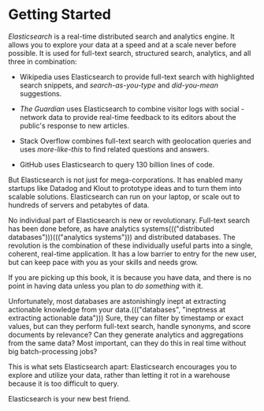 
# Getting Started

_Elasticsearch_ is a real-time distributed search and analytics engine. It
allows you to explore your data at a speed and at a scale never before
possible. It is used for full-text search, structured search, analytics, and all three
in combination:

*   Wikipedia uses Elasticsearch to provide full-text search with highlighted
    search snippets, and _search-as-you-type_ and _did-you-mean_ suggestions.

*   _The Guardian_ uses Elasticsearch to combine visitor logs with social
   -network data to provide real-time feedback to its editors about the
    public's response to new articles.

*   Stack Overflow combines full-text search with geolocation queries and uses
    _more-like-this_ to find related questions and answers.

*   GitHub uses Elasticsearch to query 130 billion lines of code.

But Elasticsearch is not just for mega-corporations. It has enabled many
startups like Datadog and Klout to prototype ideas and to turn them into
scalable solutions. Elasticsearch can run on your laptop, or scale out to
hundreds of servers and petabytes of data.

No individual part of Elasticsearch is new or revolutionary. Full-text search
has been done before, as have analytics systems((("distributed databases")))((("analytics systems"))) and distributed databases. The
revolution is the combination of these individually useful parts into a
single, coherent, real-time application. It has a low barrier to entry for the
new user, but can keep pace with you as your skills and needs grow.

If you are picking up this book, it is because you have data, and there is no
point in having data unless you plan to _do something_ with it.

Unfortunately, most databases are astonishingly inept at extracting actionable
knowledge from your data.((("databases", "ineptness at extracting actionable data"))) Sure, they can filter by timestamp or exact values,
but can they perform full-text search, handle synonyms, and score documents by
relevance?  Can they generate analytics and aggregations from the same data?
Most important, can they do this in real time without big batch-processing
jobs?

This is what sets Elasticsearch apart: Elasticsearch encourages you to explore
and utilize your data, rather than letting it rot in a warehouse because it is
too difficult to query.

Elasticsearch is your new best friend.

<!--
ifndef::es_build[= placeholder0]

[[getting-started]]
[role="pagenumrestart"]
= Getting Started

[partintro]
--
_Elasticsearch_ is a real-time distributed search and analytics engine. It
allows you((("Elasticsearch", "defined"))) to explore your data at a speed and at a scale never before
possible. It is used for full-text search, structured search, analytics, and all three
in combination:

*   Wikipedia uses Elasticsearch to provide full-text search with highlighted
    search snippets, and _search-as-you-type_ and _did-you-mean_ suggestions.

*   _The Guardian_ uses Elasticsearch to combine visitor logs with social
   -network data to provide real-time feedback to its editors about the
    public's response to new articles.

*   Stack Overflow combines full-text search with geolocation queries and uses
    _more-like-this_ to find related questions and answers.

*   GitHub uses Elasticsearch to query 130 billion lines of code.

But Elasticsearch is not just for mega-corporations. It has enabled many
startups like Datadog and Klout to prototype ideas and to turn them into
scalable solutions. Elasticsearch can run on your laptop, or scale out to
hundreds of servers and petabytes of data.

No individual part of Elasticsearch is new or revolutionary.((("full text search"))) Full-text search
has been done before, as have analytics systems((("distributed databases")))((("analytics systems"))) and distributed databases. The
revolution is the combination of these individually useful parts into a
single, coherent, real-time application. It has a low barrier to entry for the
new user, but can keep pace with you as your skills and needs grow.

If you are picking up this book, it is because you have data, and there is no
point in having data unless you plan to _do something_ with it.

Unfortunately, most databases are astonishingly inept at extracting actionable
knowledge from your data.((("databases", "ineptness at extracting actionable data"))) Sure, they can filter by timestamp or exact values,
but can they perform full-text search, handle synonyms, and score documents by
relevance?  Can they generate analytics and aggregations from the same data?
Most important, can they do this in real time without big batch-processing
jobs?

This is what sets Elasticsearch apart: Elasticsearch encourages you to explore
and utilize your data, rather than letting it rot in a warehouse because it is
too difficult to query.

Elasticsearch is your new best friend.
--

include::010_Intro.asciidoc[]

include::020_Distributed_Cluster.asciidoc[]

include::030_Data_In_Data_Out.asciidoc[]

include::040_Distributed_CRUD.asciidoc[]

include::050_Search.asciidoc[]

include::052_Mapping_Analysis.asciidoc[]

include::054_Query_DSL.asciidoc[]

include::056_Sorting.asciidoc[]

include::060_Distributed_Search.asciidoc[]

include::070_Index_Mgmt.asciidoc[]

include::075_Inside_a_shard.asciidoc[]




-->
